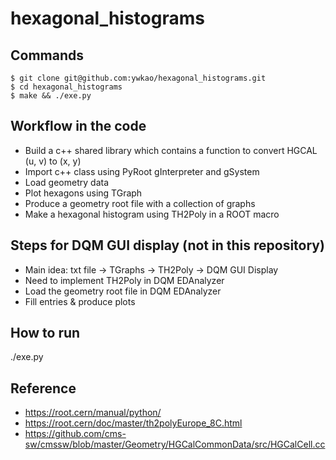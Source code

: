 # hexagonal_histograms

## Commands
```
$ git clone git@github.com:ywkao/hexagonal_histograms.git
$ cd hexagonal_histograms
$ make && ./exe.py
```

## Workflow in the code
- Build a c++ shared library which contains a function to convert HGCAL (u, v) to (x, y)
- Import c++ class using PyRoot gInterpreter and gSystem
- Load geometry data
- Plot hexagons using TGraph
- Produce a geometry root file with a collection of graphs
- Make a hexagonal histogram using TH2Poly in a ROOT macro

## Steps for DQM GUI display (not in this repository)
- Main idea: txt file -> TGraphs -> TH2Poly -> DQM GUI Display
- Need to implement TH2Poly in DQM EDAnalyzer
- Load the geometry root file in DQM EDAnalyzer
- Fill entries & produce plots

## How to run
./exe.py

## Reference
- https://root.cern/manual/python/
- https://root.cern/doc/master/th2polyEurope_8C.html
- https://github.com/cms-sw/cmssw/blob/master/Geometry/HGCalCommonData/src/HGCalCell.cc
